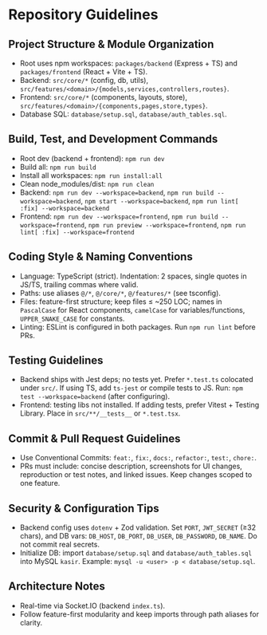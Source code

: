 # Repository Guidelines

## Project Structure & Module Organization
- Root uses npm workspaces: `packages/backend` (Express + TS) and `packages/frontend` (React + Vite + TS).
- Backend: `src/core/*` (config, db, utils), `src/features/<domain>/{models,services,controllers,routes}`.
- Frontend: `src/core/*` (components, layouts, store), `src/features/<domain>/{components,pages,store,types}`.
- Database SQL: `database/setup.sql`, `database/auth_tables.sql`.

## Build, Test, and Development Commands
- Root dev (backend + frontend): `npm run dev`
- Build all: `npm run build`
- Install all workspaces: `npm run install:all`
- Clean node_modules/dist: `npm run clean`
- Backend: `npm run dev --workspace=backend`, `npm run build --workspace=backend`, `npm start --workspace=backend`, `npm run lint[ :fix] --workspace=backend`
- Frontend: `npm run dev --workspace=frontend`, `npm run build --workspace=frontend`, `npm run preview --workspace=frontend`, `npm run lint[ :fix] --workspace=frontend`

## Coding Style & Naming Conventions
- Language: TypeScript (strict). Indentation: 2 spaces, single quotes in JS/TS, trailing commas where valid.
- Paths: use aliases `@/*`, `@/core/*`, `@/features/*` (see tsconfig).
- Files: feature-first structure; keep files ≤ ~250 LOC; names in `PascalCase` for React components, `camelCase` for variables/functions, `UPPER_SNAKE_CASE` for constants.
- Linting: ESLint is configured in both packages. Run `npm run lint` before PRs.

## Testing Guidelines
- Backend ships with Jest deps; no tests yet. Prefer `*.test.ts` colocated under `src/`. If using TS, add `ts-jest` or compile tests to JS. Run: `npm test --workspace=backend` (after configuring).
- Frontend: testing libs not installed. If adding tests, prefer Vitest + Testing Library. Place in `src/**/__tests__` or `*.test.tsx`.

## Commit & Pull Request Guidelines
- Use Conventional Commits: `feat:`, `fix:`, `docs:`, `refactor:`, `test:`, `chore:`.
- PRs must include: concise description, screenshots for UI changes, reproduction or test notes, and linked issues. Keep changes scoped to one feature.

## Security & Configuration Tips
- Backend config uses `dotenv` + Zod validation. Set `PORT`, `JWT_SECRET` (≥32 chars), and DB vars: `DB_HOST`, `DB_PORT`, `DB_USER`, `DB_PASSWORD`, `DB_NAME`. Do not commit real secrets.
- Initialize DB: import `database/setup.sql` and `database/auth_tables.sql` into MySQL `kasir`. Example: `mysql -u <user> -p < database/setup.sql`.

## Architecture Notes
- Real-time via Socket.IO (backend `index.ts`).
- Follow feature-first modularity and keep imports through path aliases for clarity.

